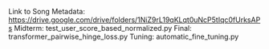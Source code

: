 Link to Song Metadata: https://drive.google.com/drive/folders/1NiZ9rL19qKLqt0uNcP5tIqc0fUrksAPs
Midterm: test_user_score_based_normalized.py
Final: transformer_pairwise_hinge_loss.py
Tuning: automatic_fine_tuning.py
